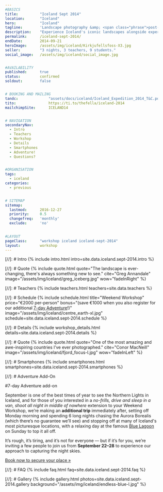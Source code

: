 ```yaml
---
#BASICS
title: 			"Iceland Sept 2014"
location: 		"Iceland"
hero: 			"Iceland"
tagline: 		'Landscape photography &amp; <span class="phrase">post-processing workshop</span>'
description: 	"Experience Iceland's iconic landscapes alongside experienced photographers. Then learn how to make your images look amazing."
permalink: 		/iceland-sept-2014/
endDate: 		2014-09-21
heroImage: 		/assets/img/iceland/Kirkjufellsfoss-X3.jpg
seller: 		"3 nights, 3 teachers, 9 students."
social_image: 	/assets/img/iceland/social_image.jpg


#AVAILABILITY
published: 		true
status: 		confirmed
soldout: 		false


# BOOKING AND MAILING
tandc: 				"assets/docs/iceland/Iceland_Expedition_2014_T&C.pdf"
tito: 				https://ti.to/thefella/iceland-2014
mailchimpSite: 		ICELAND14


# NAVIGATION
secondaryNav:
  - Intro
  - Teachers
  - Workshop
  - Details
  - Smartphones
  - Adventure!
  - Questions?


#ORGANISATION
tags:
  - iceland
categories:
  - previous


# SITEMAP
sitemap:
  lastmod: 		2016-12-27
  priority: 	0.5
  changefreq: 	'monthly'
  exclude: 		'no'
  

#LAYOUT
pageClass: 		"workshop iceland iceland-sept-2014"
layout: 		workshop
---
```



[//]: # Intro
{% include intro.html intro=site.data.iceland.sept-2014.intro %}


[//]: # Quote
{% include quote.html quote="The landscape is ever-changing, there's always something new to see." cite="Greg Annandale" image="/assets/img/iceland/greg_iceberg.jpg" wow="fadeInRight" %}


[//]: # Teachers
{% include teachers.html teachers=site.data.teachers %}


[//]: # Schedule
{% include schedule.html title="Weekend Workshop" price="&euro;2000 per-person" bonus="(save €1000 when you also register for our additional [7-day Adventure](#adventure)!)" image="/assets/img/iceland/centre_earth-xl.jpg" schedule=site.data.iceland.sept-2014.schedule %}


[//]: # Details
{% include workshop_details.html details=site.data.iceland.sept-2014.details %}


[//]: # Quote
{% include quote.html quote="One of the most amazing and awe-inspiring countries I’ve ever photographed." cite="Conor MacNeill" image="/assets/img/iceland/fjord_focus-l.jpg" wow="fadeInLeft" %}


[//]: # Smartphones
{% include smartphones.html smartphones=site.data.iceland.sept-2014.smartphones %}



[//]: # Adventure Add-On
<section id="adventure" class="group photo-group half-group" markdown="1" style="background-image:url('/assets/img/iceland/greg_aurora.jpg');" >

#7-day Adventure add-on

September is one of the best times of year to see the Northern Lights in Iceland, and for those of you interested in a *no-frills, drive and sleep in a van, shoot all night in middle of nowhere* extension to your Weekend Workshop, we’re making an **additional trip** immediately after, setting off Monday morning and spending 6 long nights chasing the Aurora Borealis (which there’s no guarantee we’ll see) and stopping off at many of Iceland's most picturesque locations, with a relaxing day at the famous [Blue Lagoon](http://www.bluelagoon.com) on Sunday to top it all off.

It’s rough, it’s tiring, and it’s not for everyone — but if it’s for you, we’re inviting a few people to join us from **September 22–28** to experience our approach to capturing the night skies.

<p class="booking"><a class="call-to-action additional" href="#booking">Book now to secure your place &raquo;</a></p>
</section>



[//]: # FAQ
{% include faq.html faq=site.data.iceland.sept-2014.faq %}


[//]: # Gallery
{% include gallery.html photos=site.data.iceland.sept-2014.gallery background="/assets/img/iceland/endless-blue-l.jpg" %}
